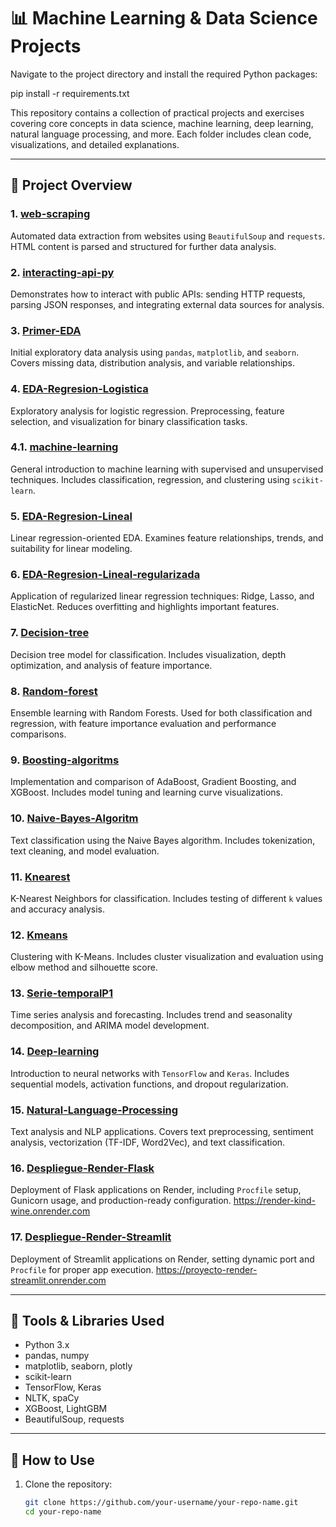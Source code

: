 # 📊 Machine Learning & Data Science Projects

Navigate to the project directory and install the required Python packages:

pip install -r requirements.txt

This repository contains a collection of practical projects and exercises covering core concepts in data science, machine learning, deep learning, natural language processing, and more. Each folder includes clean code, visualizations, and detailed explanations.

---

## 📁 Project Overview

### 1. [web-scraping](./src/1.web-scraping/)
Automated data extraction from websites using `BeautifulSoup` and `requests`. HTML content is parsed and structured for further data analysis.

### 2. [interacting-api-py](./src/2.interacting-api-py/)
Demonstrates how to interact with public APIs: sending HTTP requests, parsing JSON responses, and integrating external data sources for analysis.

### 3. [Primer-EDA](./src/3.Primer-EDA/)
Initial exploratory data analysis using `pandas`, `matplotlib`, and `seaborn`. Covers missing data, distribution analysis, and variable relationships.

### 4. [EDA-Regresion-Logistica](./src/4.EDA-Regresion-Logistica/)
Exploratory analysis for logistic regression. Preprocessing, feature selection, and visualization for binary classification tasks.

### 4.1. [machine-learning](./src/4.1.machine-learning/)
General introduction to machine learning with supervised and unsupervised techniques. Includes classification, regression, and clustering using `scikit-learn`.

### 5. [EDA-Regresion-Lineal](./src/5.EDA-Regresion-Lineal/)
Linear regression-oriented EDA. Examines feature relationships, trends, and suitability for linear modeling.

### 6. [EDA-Regresion-Lineal-regularizada](./src/6.EDA-Regresion-Lineal-regularizada/)
Application of regularized linear regression techniques: Ridge, Lasso, and ElasticNet. Reduces overfitting and highlights important features.

### 7. [Decision-tree](./src/7.Decision-tree/)
Decision tree model for classification. Includes visualization, depth optimization, and analysis of feature importance.

### 8. [Random-forest](./src/8.Random-forest/)
Ensemble learning with Random Forests. Used for both classification and regression, with feature importance evaluation and performance comparisons.

### 9. [Boosting-algoritms](./src/9.Boosting-algoritms/)
Implementation and comparison of AdaBoost, Gradient Boosting, and XGBoost. Includes model tuning and learning curve visualizations.

### 10. [Naive-Bayes-Algoritm](./src/10.Naive-Bayes-Algoritm/)
Text classification using the Naive Bayes algorithm. Includes tokenization, text cleaning, and model evaluation.

### 11. [Knearest](./src/11.Knearest/)
K-Nearest Neighbors for classification. Includes testing of different `k` values and accuracy analysis.

### 12. [Kmeans](./src/12.Kmeans/)
Clustering with K-Means. Includes cluster visualization and evaluation using elbow method and silhouette score.

### 13. [Serie-temporalP1](./src/13.Serie-temporalP1/)
Time series analysis and forecasting. Includes trend and seasonality decomposition, and ARIMA model development.

### 14. [Deep-learning](./src/14.Deep-learning/)
Introduction to neural networks with `TensorFlow` and `Keras`. Includes sequential models, activation functions, and dropout regularization.

### 15. [Natural-Language-Processing](./src/15.Natural-Language-Processing/)
Text analysis and NLP applications. Covers text preprocessing, sentiment analysis, vectorization (TF-IDF, Word2Vec), and text classification.

### 16. [Despliegue-Render-Flask](./src/16.ML-WebApp-Flask/)
Deployment of Flask applications on Render, including `Procfile` setup, Gunicorn usage, and production-ready configuration.
https://render-kind-wine.onrender.com

### 17. [Despliegue-Render-Streamlit](./src/17.ML-WebApp-Streamlit/)
Deployment of Streamlit applications on Render, setting dynamic port and `Procfile` for proper app execution.
https://proyecto-render-streamlit.onrender.com

---

## 🧠 Tools & Libraries Used

- Python 3.x
- pandas, numpy
- matplotlib, seaborn, plotly
- scikit-learn
- TensorFlow, Keras
- NLTK, spaCy
- XGBoost, LightGBM
- BeautifulSoup, requests

---

## 🚀 How to Use

1. Clone the repository:
   ```bash
   git clone https://github.com/your-username/your-repo-name.git
   cd your-repo-name
